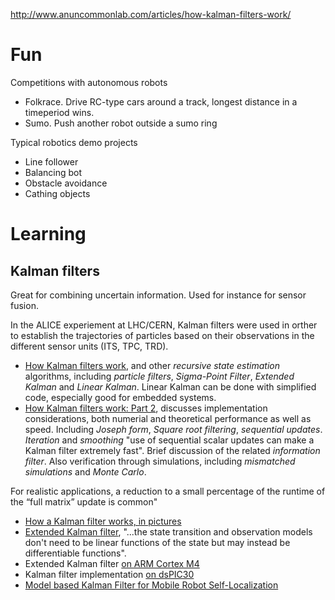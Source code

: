 
http://www.anuncommonlab.com/articles/how-kalman-filters-work/

# Fun

Competitions with autonomous robots

* Folkrace. Drive RC-type cars around a track, longest distance in a timeperiod wins.
* Sumo. Push another robot outside a sumo ring

Typical robotics demo projects

* Line follower
* Balancing bot
* Obstacle avoidance
* Cathing objects

# Learning

## Kalman filters

Great for combining uncertain information. Used for instance for sensor fusion.

In the ALICE experiement at LHC/CERN, Kalman filters were used in orther to establish
the trajectories of particles based on their observations in the different sensor units (ITS, TPC, TRD).

* [How Kalman filters work](http://www.anuncommonlab.com/articles/how-kalman-filters-work/),
and other *recursive state estimation* algorithms, including *particle filters*, *Sigma-Point Filter*, *Extended Kalman* and *Linear Kalman*.
Linear Kalman can be done with simplified code, especially good for embedded systems.
* [How Kalman filters work: Part 2](http://www.anuncommonlab.com/articles/how-kalman-filters-work/part2.html),
discusses implementation considerations, both numerial and theoretical performance as well as speed.
Including *Joseph form*, *Square root filtering*, *sequential updates*. *Iteration* and *smoothing*
"use of sequential scalar updates can make a Kalman filter extremely fast".
Brief discussion of the related *information filter*.
Also verification through simulations, including *mismatched simulations* and *Monte Carlo*.

For realistic applications, a reduction to a small percentage of the runtime of the “full matrix” update is common"
* [How a Kalman filter works, in pictures](http://www.bzarg.com/p/how-a-kalman-filter-works-in-pictures/)
* [Extended Kalman filter](https://en.wikipedia.org/wiki/Extended_Kalman_filter),
"...the state transition and observation models don't need to be linear functions of the state but may instead be differentiable functions".
* Extended Kalman filter [on ARM Cortex M4](http://diydrones.com/profiles/blogs/px4-autopilot-new-software-hardware-accelerated-extended-kalman)
* Kalman filter implementation [on dsPIC30](http://tom.pycke.be/mav/92/kalman-demo-application)
* [Model based Kalman Filter for Mobile Robot Self-Localization](http://cdn.intechopen.com/pdfs-wm/10566.pdf)


